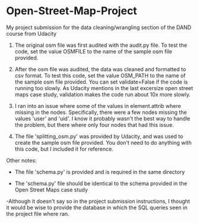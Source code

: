 # Open-Street-Map-Project
My project submission for the data cleaning/wrangling section of the DAND course from Udacity

1) The original osm file was first audited with the audit.py file. To test the code, set the value OSMFILE to the name of the sample osm file provided.

2) After the osm file was audited, the data was cleaned and formatted to csv format. To test this code, set the value OSM_PATH to the name of the sample osm file provided. You can set validate=False if the code is running too slowly. As Udacity mentions in the last excersize open street maps case study, validation makes the code run about 10x more slowly.

3) I ran into an issue where some of the values in element.attrib where missing in the nodes. Specifically, there were a few nodes missing the values 'user' and 'uid'. I know it probably wasn't the best way to handle the problem, but there where only four nodes that had this issue.

4) The file 'splitting_osm.py' was provided by Udacity, and was used to create the sample osm file provided. You don't need to do anything with this code, but I included it for reference.

Other notes:
- The file 'schema.py' is provided and is required in the same directory

- The 'schema.py' file should be identical to the schema provided in the Open Street Maps case study

-Although it doesn't say so in the project submission instructions, I thought it would be wise to provide the database in which the SQL queries seen in the project file where ran.
